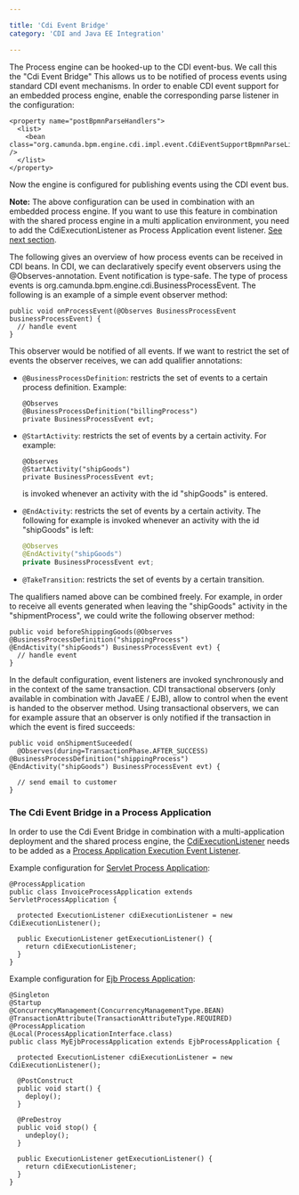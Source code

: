 ```yaml
---

title: 'Cdi Event Bridge'
category: 'CDI and Java EE Integration'

---
```



The Process engine can be hooked-up to the CDI event-bus. We call this the "Cdi Event Bridge" This allows us to be notified of process events using standard CDI event mechanisms. In order to enable CDI event support for an embedded process engine, enable the corresponding parse listener in the configuration:

    <property name="postBpmnParseHandlers">
      <list>
        <bean class="org.camunda.bpm.engine.cdi.impl.event.CdiEventSupportBpmnParseListener" />
      </list>
    </property>

Now the engine is configured for publishing events using the CDI event bus.
<div class="alert alert-info">
  <p>
    <strong>Note:</strong>
    The above configuration can be used in combination with an embedded process engine. If you want to use this feature in combination with the shared process engine in a multi application environment, you need to add the CdiExecutionListener as Process Application event listener. <a href="ref:#cdi-and-java-ee-integration-cdi-event-bridge-the-cdi-event-bridge-in-a-process-application">See next section</a>.
  </p>
</div>

The following gives an overview of how process events can be received in CDI beans. In CDI, we can declaratively specify event observers using the @Observes-annotation. Event notification is type-safe. The type of process events is org.camunda.bpm.engine.cdi.BusinessProcessEvent. The following is an example of a simple event observer method:

```
public void onProcessEvent(@Observes BusinessProcessEvent businessProcessEvent) {
  // handle event
}
```

This observer would be notified of all events. If we want to restrict the set of events the observer receives, we can add qualifier annotations:

* `@BusinessProcessDefinition`: restricts the set of events to a certain process definition. Example:

  ```
  @Observes
  @BusinessProcessDefinition("billingProcess")
  private BusinessProcessEvent evt;
  ```

* `@StartActivity`: restricts the set of events by a certain activity. For example:

  ```
  @Observes
  @StartActivity("shipGoods")
  private BusinessProcessEvent evt;
  ```

  is invoked whenever an activity with the id "shipGoods" is entered.

* `@EndActivity`: restricts the set of events by a certain activity. The following for example is invoked whenever an activity with the id "shipGoods" is left:

  ```java
  @Observes
  @EndActivity("shipGoods")
  private BusinessProcessEvent evt;
  ```

* `@TakeTransition`: restricts the set of events by a certain transition.

The qualifiers named above can be combined freely. For example, in order to receive all events generated when leaving the "shipGoods" activity in the "shipmentProcess", we could write the following observer method:

```
public void beforeShippingGoods(@Observes @BusinessProcessDefinition("shippingProcess") @EndActivity("shipGoods") BusinessProcessEvent evt) {
  // handle event
}
```

In the default configuration, event listeners are invoked synchronously and in the context of the same transaction. CDI transactional observers (only available in combination with JavaEE / EJB), allow to control when the event is handed to the observer method. Using transactional observers, we can for example assure that an observer is only notified if the transaction in which the event is fired succeeds:

```
public void onShipmentSuceeded(
  @Observes(during=TransactionPhase.AFTER_SUCCESS) @BusinessProcessDefinition("shippingProcess") @EndActivity("shipGoods") BusinessProcessEvent evt) {

  // send email to customer
}
```

### The Cdi Event Bridge in a Process Application

In order to use the Cdi Event Bridge in combination with a multi-application deployment and the shared process engine, the [CdiExecutionListener](ref:/api-references/javadoc/?org/camunda/bpm/engine/cdi/impl/event/CdiExecutionListener.html) needs to be added as a [Process Application Execution Event Listener](ref:#process-applications-process-application-event-listeners).

Example configuration for [Servlet Process Application](ref:#process-applications-the-process-application-class-the-servletprocessapplication):

    @ProcessApplication
    public class InvoiceProcessApplication extends ServletProcessApplication {

      protected ExecutionListener cdiExecutionListener = new CdiExecutionListener();

      public ExecutionListener getExecutionListener() {
        return cdiExecutionListener;
      }
    }

Example configuration for [Ejb Process Application](ref:#process-applications-the-process-application-class-the-ejbprocessapplication):

    @Singleton
    @Startup
    @ConcurrencyManagement(ConcurrencyManagementType.BEAN)
    @TransactionAttribute(TransactionAttributeType.REQUIRED)
    @ProcessApplication
    @Local(ProcessApplicationInterface.class)
    public class MyEjbProcessApplication extends EjbProcessApplication {

      protected ExecutionListener cdiExecutionListener = new CdiExecutionListener();

      @PostConstruct
      public void start() {
        deploy();
      }

      @PreDestroy
      public void stop() {
        undeploy();
      }

      public ExecutionListener getExecutionListener() {
        return cdiExecutionListener;
      }
    }
